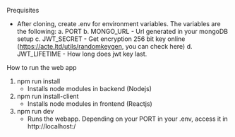 Prequisites
  - After cloning, create .env for environment variables. The variables are the following:
    a. PORT
    b. MONGO_URL - Url generated in your mongoDB setup
    c. JWT_SECRET - Get encryption 256 bit key online (https://acte.ltd/utils/randomkeygen, you can check here)
    d. JWT_LIFETIME - How long does jwt key last.

How to run the web app
1. npm run install 
    - Installs node modules in backend (Nodejs)
2. npm run install-client
    - Installs node modules in frontend (Reactjs)
3. npm run dev
    - Runs the webapp. Depending on your PORT in your .env, access it in http://localhost:<PORT>/
